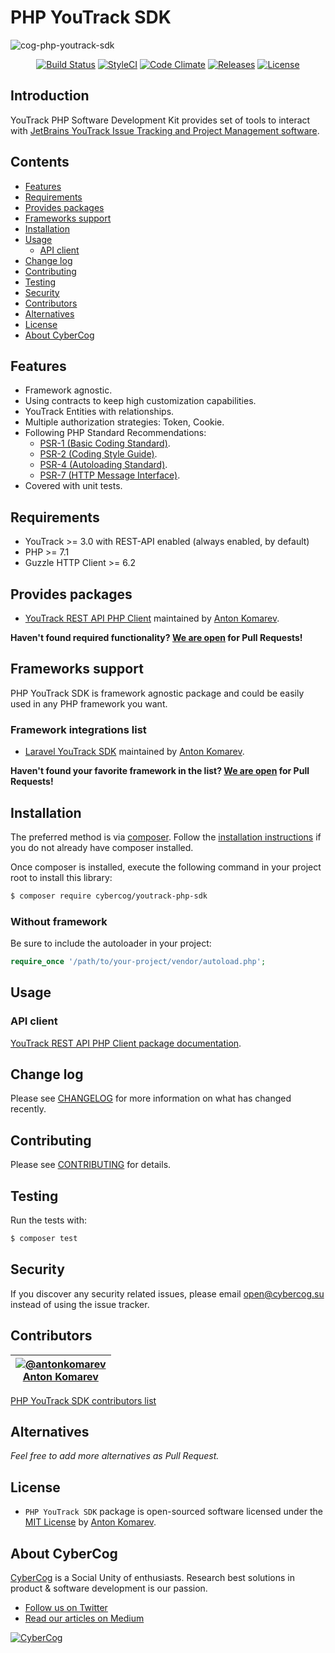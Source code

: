 # PHP YouTrack SDK

![cog-php-youtrack-sdk](https://user-images.githubusercontent.com/1849174/34457240-d09cd03e-edbb-11e7-8deb-27dfd056fc73.png)

<p align="center">
<a href="https://travis-ci.org/cybercog/youtrack-php-sdk"><img src="https://img.shields.io/travis/cybercog/youtrack-php-sdk/master.svg?style=flat-square" alt="Build Status"></a>
<a href="https://styleci.io/repos/91754157"><img src="https://styleci.io/repos/91754157/shield" alt="StyleCI"></a>
<a href="https://codeclimate.com/github/cybercog/youtrack-php-sdk"><img src="https://img.shields.io/codeclimate/github/cybercog/youtrack-php-sdk.svg?style=flat-square" alt="Code Climate"></a>
<a href="https://github.com/cybercog/youtrack-php-sdk/releases"><img src="https://img.shields.io/github/release/cybercog/youtrack-php-sdk.svg?style=flat-square" alt="Releases"></a>
<a href="https://github.com/cybercog/youtrack-php-sdk/blob/master/LICENSE"><img src="https://img.shields.io/github/license/cybercog/youtrack-php-sdk.svg?style=flat-square" alt="License"></a>
</p>

## Introduction

YouTrack PHP Software Development Kit provides set of tools to interact with [JetBrains YouTrack Issue Tracking and Project Management software](https://www.jetbrains.com/youtrack/).

## Contents

- [Features](#features)
- [Requirements](#requirements)
- [Provides packages](#provides-packages)
- [Frameworks support](#frameworks-support)
- [Installation](#installation)
- [Usage](#usage)
    - [API client](#api-client)
- [Change log](#change-log)
- [Contributing](#contributing)
- [Testing](#testing)
- [Security](#security)
- [Contributors](#contributors)
- [Alternatives](#alternatives)
- [License](#license)
- [About CyberCog](#about-cybercog)

## Features

- Framework agnostic.
- Using contracts to keep high customization capabilities.
- YouTrack Entities with relationships.
- Multiple authorization strategies: Token, Cookie.
- Following PHP Standard Recommendations:
  - [PSR-1 (Basic Coding Standard)](http://www.php-fig.org/psr/psr-1/).
  - [PSR-2 (Coding Style Guide)](http://www.php-fig.org/psr/psr-2/).
  - [PSR-4 (Autoloading Standard)](http://www.php-fig.org/psr/psr-4/).
  - [PSR-7 (HTTP Message Interface)](http://www.php-fig.org/psr/psr-7/).
- Covered with unit tests.

## Requirements

- YouTrack >= 3.0 with REST-API enabled (always enabled, by default)
- PHP >= 7.1
- Guzzle HTTP Client >= 6.2

## Provides packages

- [YouTrack REST API PHP Client](https://github.com/cybercog/youtrack-rest-php#readme) maintained by [Anton Komarev].

**Haven't found required functionality? [We are open](CONTRIBUTING.md) for Pull Requests!**

## Frameworks support

PHP YouTrack SDK is framework agnostic package and could be easily used in any PHP framework you want.

### Framework integrations list

- [Laravel YouTrack SDK](https://github.com/cybercog/laravel-youtrack-sdk#readme) maintained by [Anton Komarev].

**Haven't found your favorite framework in the list? [We are open](CONTRIBUTING.md) for Pull Requests!**

## Installation

The preferred method is via [composer](https://getcomposer.org). Follow the
[installation instructions](https://getcomposer.org/doc/00-intro.md) if you do not already have
composer installed.

Once composer is installed, execute the following command in your project root to install this library:

```sh
$ composer require cybercog/youtrack-php-sdk
```

### Without framework

Be sure to include the autoloader in your project:

```php
require_once '/path/to/your-project/vendor/autoload.php';
```

## Usage

### API client

[YouTrack REST API PHP Client package documentation](https://github.com/cybercog/youtrack-php-sdk/wiki/PHP-YouTrack-REST).

## Change log

Please see [CHANGELOG](CHANGELOG.md) for more information on what has changed recently.

## Contributing

Please see [CONTRIBUTING](CONTRIBUTING.md) for details.

## Testing

Run the tests with:

```sh
$ composer test
```

## Security

If you discover any security related issues, please email open@cybercog.su instead of using the issue tracker.

## Contributors

| <a href="https://github.com/antonkomarev">![@antonkomarev](https://avatars.githubusercontent.com/u/1849174?s=110)<br />Anton Komarev</a> |
| :---: |

[PHP YouTrack SDK contributors list](../../contributors)

## Alternatives

*Feel free to add more alternatives as Pull Request.*

## License

- `PHP YouTrack SDK` package is open-sourced software licensed under the [MIT License](LICENSE) by [Anton Komarev].

## About CyberCog

[CyberCog](https://cybercog.ru) is a Social Unity of enthusiasts. Research best solutions in product & software development is our passion.

- [Follow us on Twitter](https://twitter.com/cybercog)
- [Read our articles on Medium](https://medium.com/cybercog)

<a href="https://cybercog.ru"><img src="https://cloud.githubusercontent.com/assets/1849174/18418932/e9edb390-7860-11e6-8a43-aa3fad524664.png" alt="CyberCog"></a>

[Anton Komarev]: https://komarev.com
